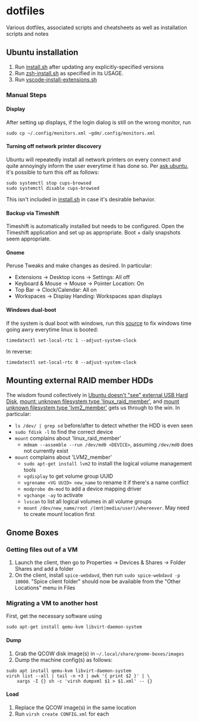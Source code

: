 # dotfiles

Various dotfiles, associated scripts and cheatsheets as well as installation scripts and notes

## Ubuntu installation

1. Run [install.sh](install.sh) after updating any explicitly-specified
   versions
2. Run [zsh-install.sh](zsh-install.sh) as specified in its USAGE.
3. Run [vscode-install-extensions.sh](vscode-install-extensions.sh)

### Manual Steps

#### Display

After setting up displays, if the login dialog is still on the wrong monitor, run

```
sudo cp ~/.config/monitors.xml ~gdm/.config/monitors.xml
```

#### Turning off network printer discovery

Ubuntu will repeatedly install all network printers on every connect and quite
annoyingly inform the user everytime it has done so. Per [ask
ubuntu](https://askubuntu.com/questions/345083/how-do-i-disable-automatic-remote-printer-installation),
it's possible to turn this off as follows:

```
sudo systemctl stop cups-browsed
sudo systemctl disable cups-browsed
```

This isn't included in [install.sh](install.sh) in case it's desirable behavior.

#### Backup via Timeshift

Timeshift is automatically installed but needs to be configured. Open the
Timeshift application and set up as appropriate. Boot + daily snapshots seem
appropriate.

#### Gnome

Peruse Tweaks and make changes as desired. In particular:

- Extensions -> Desktop icons -> Settings: All off
- Keyboard & Mouse -> Mouse -> Pointer Location: On
- Top Bar -> Clock/Calendar: All on
- Workspaces -> Display Handing: Workspaces span displays

#### Windows dual-boot

If the system is dual boot with windows, run this
[source](https://www.howtogeek.com/323390/how-to-fix-windows-and-linux-showing-different-times-when-dual-booting/)
to fix windows time going awry everytime linux is booted:

```
timedatectl set-local-rtc 1 --adjust-system-clock
```

In reverse:

```
timedatectl set-local-rtc 0 --adjust-system-clock
```

## Mounting external RAID member HDDs

The wisdom found collectively in [Ubuntu doesn't "see" external USB Hard
Disk](https://askubuntu.com/questions/318987/ubuntu-doesnt-see-external-usb-hard-disk),
[mount: unknown filesystem type
'linux_raid_member'](https://serverfault.com/questions/383362/mount-unknown-filesystem-type-linux-raid-member),
and [mount unknown filesystem type
'lvm2_member'](https://askubuntu.com/questions/766048/mount-unknown-filesystem-type-lvm2-member)
gets us through to the win. In particular:

- `ls /dev/ | grep sd` before/after to detect whether the HDD is even seen
- `sudo fdisk -l` to find the correct device
- `mount` complains about 'linux_raid_member'
  - `mdmam --assemble --run /dev/md0 <DEVICE>`, assuming `/dev/md0` does not currently exist
- `mount` complains about 'LVM2_member'
  - `sudo apt-get install lvm2` to install the logical volume management tools
  - `vgdisplay` to get volume group UUID
  - `vgrename <VG UUID> new_name` to rename it if there's a name conflict
  - `modprobe dm-mod` to add a device mapping driver
  - `vgchange -ay` to activate
  - `lvscan` to list all logical volumes in all volume groups
  - `mount /dev/new_name/root /(mnt|media/user)/whereever`. May need to create mount location first

## Gnome Boxes

### Getting files out of a VM

1. Launch the client, then go to Properties -> Devices & Shares -> Folder Shares and add a folder
2. On the client, install `spice-webdavd`, then run `sudo spice-webdavd -p 10000`. "Spice client folder" should now be available from the "Other Locations" menu in Files

### Migrating a VM to another host

First, get the necessary software using

```
sudo apt-get install qemu-kvm libvirt-daemon-system
```

#### Dump

1. Grab the QCOW disk image(s) in `~/.local/share/gnome-boxes/images`
2. Dump the machine config(s) as follows:

```
sudo apt install qemu-kvm libvirt-daemon-system
virsh list --all | tail -n +3 | awk '{ print $2 }' | \
    xargs -I {} sh -c 'virsh dumpxml $1 > $1.xml' -- {}
```

#### Load

1. Replace the QCOW image(s) in the same location
2. Run `virsh create CONFIG.xml` for each
